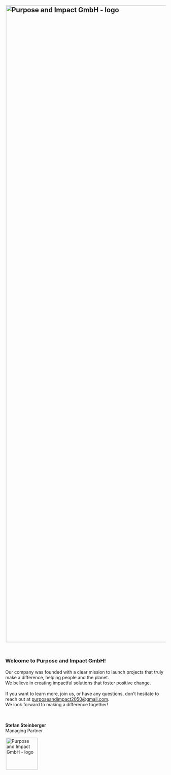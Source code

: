 <!-- This content will not appear in the rendered Markdown -->
<img src="https://github.com/h1054454/Purpose-Impact/assets/34899624/03e918fe-d46c-474b-b5f1-0d8eaee5429e" alt="Purpose and Impact GmbH - logo" width="2000" style="display: block; margin-left: 2; margin-right: 2;"> <br>
---
 
### Welcome to <strong>Purpose and Impact GmbH</strong>!<br>
Our company was founded with a clear mission to launch projects that truly make a difference, helping people and the planet. <br>
We believe in creating impactful solutions that foster positive change. 
<br>
<br>
If you want to learn more, join us, or have any questions, don't hesitate to reach out at <a href="mailto:purposeandimpact2050@gmail.com">purposeandimpact2050@gmail.com</a>.<br>
We look forward to making a difference together!</p>
<br>
<br>
**Stefan Steinberger** <br>
Managing Partner 



<img src="https://github.com/h1054454/Purpose-Impact/assets/34899624/03e918fe-d46c-474b-b5f1-0d8eaee5429e" alt="Purpose and Impact GmbH - logo" width="100" style="display: block; margin-left: 2; margin-right: 2;">



<!--
> [!NOTE]
> Useful information that users should know, even when skimming content.

> [!TIP]
> Helpful advice for doing things better or more easily.

> [!IMPORTANT]
> Key information users need to know to achieve their goal.

> [!WARNING]
> Urgent info that needs immediate user attention to avoid problems.

> [!CAUTION]
> Advises about risks or negative outcomes of certain actions.
-->
